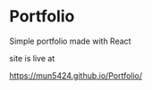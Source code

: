 # Portfolio 

Simple portfolio made with React

site is live at 

https://mun5424.github.io/Portfolio/
